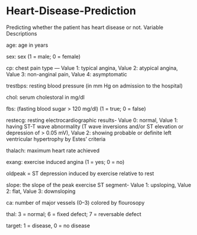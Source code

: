 # Heart-Disease-Prediction
Predicting whether the patient has heart disease or not.
Variable Descriptions

age: age in years

sex: sex (1 = male; 0 = female)

cp: chest pain type — Value 1: typical angina, Value 2: atypical angina, Value 3: non-anginal pain, Value 4: asymptomatic

trestbps: resting blood pressure (in mm Hg on admission to the hospital)

chol: serum cholestoral in mg/dl

fbs: (fasting blood sugar > 120 mg/dl) (1 = true; 0 = false)

restecg: resting electrocardiographic results- Value 0: normal, Value 1: having ST-T wave abnormality (T wave inversions and/or ST elevation or depression of > 0.05 mV), Value 2: showing probable or definite left ventricular hypertrophy by Estes’ criteria

thalach: maximum heart rate achieved

exang: exercise induced angina (1 = yes; 0 = no)

oldpeak = ST depression induced by exercise relative to rest

slope: the slope of the peak exercise ST segment- Value 1: upsloping, Value 2: flat, Value 3: downsloping

ca: number of major vessels (0–3) colored by flourosopy

thal: 3 = normal; 6 = fixed defect; 7 = reversable defect

target: 1 = disease, 0 = no disease
